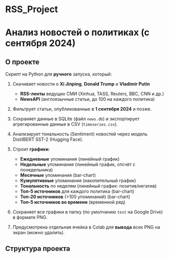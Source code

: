 # RSS_Project

# Анализ новостей о политиках (с сентября 2024)

## О проекте
Скрипт на Python для **ручного** запуска, который:

1. Скачивает новости о **Xi Jinping**, **Donald Trump** и **Vladimir Putin**  
   - **RSS-ленты** ведущих СМИ (Xinhua, TASS, Reuters, BBC, CNN и др.)  
   - **NewsAPI** (англоязычные статьи, до 100 на каждого политика)

2. Фильтрует статьи, опубликованные **с 1 сентября 2024** и позже.

3. Сохраняет данные в SQLite (файл `news.db`) и экспортирует агрегированные данные в CSV (`timeseries.csv`).

4. Анализирует тональность (Sentiment) новостей через модель DistilBERT SST-2 (Hugging Face).

5. Строит **графики**:
   - **Ежедневные** упоминания (линейный график)  
   - **Недельные** упоминания (линейный график, отсчёт с понедельника)  
   - **Месячные** упоминания (bar-chart)  
   - **Кумулятивные** упоминания (накопительный график)  
   - **Тональность** по неделям (линейный график: позитив/негатив)  
   - **Топ-5 источников** для каждого политика (bar-chart)  
   - **Топ-20 источников** (>100 упоминаний) (bar-chart)  
   - **Топ-5 источников во времени** (временной ряд)

6. Сохраняет все графики в папку (по умолчанию `test` на Google Drive) в формате PNG.

7. Предусмотрена отдельная ячейка в Colab для **вывода** всех PNG на экран (можно удалить).

## Структура проекта
